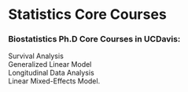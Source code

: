# Statistics Core Courses
### Biostatistics Ph.D Core Courses in UCDavis: </br>
Survival Analysis </br>
Generalized Linear Model </br>
Longitudinal Data Analysis </br>
Linear Mixed-Effects Model. </br>
